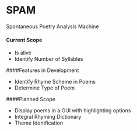 # SPAM
Spontaneous Poetry Analysis Machine

#### Current Scope
* Is alive
* Identify Number of Syllables

####Features in Development
* Identify Rhyme Scheme in Poems
* Determine Type of Poem

####Planned Scope
* Display poems in a GUI with highlighting options
* Integral Rhyming Dictionary
* Theme Identfication

